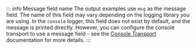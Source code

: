 ::: info Message field name
The output examples use `msg` as the message field. The name of this field may vary depending on the logging library you are using.
In the `console` logger, this field does not exist by default, and the message is printed directly. However, you can configure the console transport to use a message field - see the [Console Transport](/transports/console) documentation for more details.
:::
